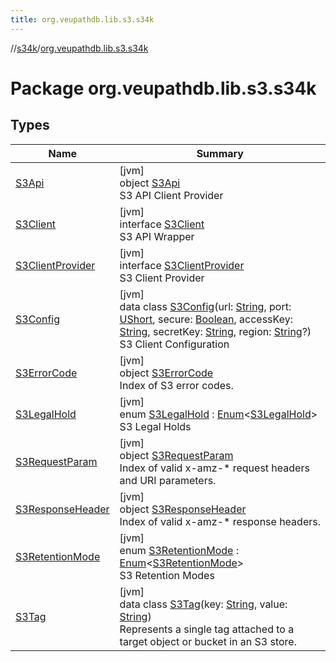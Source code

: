 ```yaml
---
title: org.veupathdb.lib.s3.s34k
---
```

//[s34k](../../index.html)/[org.veupathdb.lib.s3.s34k](index.html)



# Package org.veupathdb.lib.s3.s34k



## Types


| Name | Summary |
|---|---|
| [S3Api](-s3-api/index.html) | [jvm]<br>object [S3Api](-s3-api/index.html)<br>S3 API Client Provider |
| [S3Client](-s3-client/index.html) | [jvm]<br>interface [S3Client](-s3-client/index.html)<br>S3 API Wrapper |
| [S3ClientProvider](-s3-client-provider/index.html) | [jvm]<br>interface [S3ClientProvider](-s3-client-provider/index.html)<br>S3 Client Provider |
| [S3Config](-s3-config/index.html) | [jvm]<br>data class [S3Config](-s3-config/index.html)(url: [String](https://kotlinlang.org/api/latest/jvm/stdlib/kotlin/-string/index.html), port: [UShort](https://kotlinlang.org/api/latest/jvm/stdlib/kotlin/-u-short/index.html), secure: [Boolean](https://kotlinlang.org/api/latest/jvm/stdlib/kotlin/-boolean/index.html), accessKey: [String](https://kotlinlang.org/api/latest/jvm/stdlib/kotlin/-string/index.html), secretKey: [String](https://kotlinlang.org/api/latest/jvm/stdlib/kotlin/-string/index.html), region: [String](https://kotlinlang.org/api/latest/jvm/stdlib/kotlin/-string/index.html)?)<br>S3 Client Configuration |
| [S3ErrorCode](-s3-error-code/index.html) | [jvm]<br>object [S3ErrorCode](-s3-error-code/index.html)<br>Index of S3 error codes. |
| [S3LegalHold](-s3-legal-hold/index.html) | [jvm]<br>enum [S3LegalHold](-s3-legal-hold/index.html) : [Enum](https://kotlinlang.org/api/latest/jvm/stdlib/kotlin/-enum/index.html)&lt;[S3LegalHold](-s3-legal-hold/index.html)&gt; <br>S3 Legal Holds |
| [S3RequestParam](-s3-request-param/index.html) | [jvm]<br>object [S3RequestParam](-s3-request-param/index.html)<br>Index of valid x-amz-* request headers and URI parameters. |
| [S3ResponseHeader](-s3-response-header/index.html) | [jvm]<br>object [S3ResponseHeader](-s3-response-header/index.html)<br>Index of valid x-amz-* response headers. |
| [S3RetentionMode](-s3-retention-mode/index.html) | [jvm]<br>enum [S3RetentionMode](-s3-retention-mode/index.html) : [Enum](https://kotlinlang.org/api/latest/jvm/stdlib/kotlin/-enum/index.html)&lt;[S3RetentionMode](-s3-retention-mode/index.html)&gt; <br>S3 Retention Modes |
| [S3Tag](-s3-tag/index.html) | [jvm]<br>data class [S3Tag](-s3-tag/index.html)(key: [String](https://kotlinlang.org/api/latest/jvm/stdlib/kotlin/-string/index.html), value: [String](https://kotlinlang.org/api/latest/jvm/stdlib/kotlin/-string/index.html))<br>Represents a single tag attached to a target object or bucket in an S3 store. |

